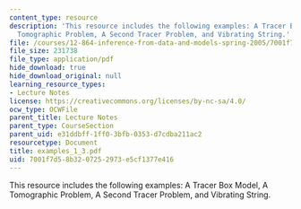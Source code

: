 ```yaml
---
content_type: resource
description: 'This resource includes the following examples: A Tracer Box Model, A
  Tomographic Problem, A Second Tracer Problem, and Vibrating String.'
file: /courses/12-864-inference-from-data-and-models-spring-2005/7001f7d58b3207252973e5cf1377e416_examples_1_3.pdf
file_size: 231738
file_type: application/pdf
hide_download: true
hide_download_original: null
learning_resource_types:
- Lecture Notes
license: https://creativecommons.org/licenses/by-nc-sa/4.0/
ocw_type: OCWFile
parent_title: Lecture Notes
parent_type: CourseSection
parent_uid: e31ddbff-1ff0-3bfb-0353-d7cdba211ac2
resourcetype: Document
title: examples_1_3.pdf
uid: 7001f7d5-8b32-0725-2973-e5cf1377e416
---
```

This resource includes the following examples: A Tracer Box Model, A Tomographic Problem, A Second Tracer Problem, and Vibrating String.